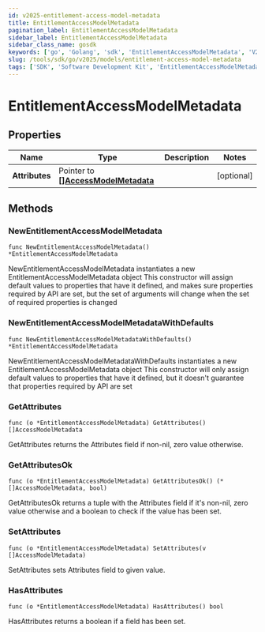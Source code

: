 ```yaml
---
id: v2025-entitlement-access-model-metadata
title: EntitlementAccessModelMetadata
pagination_label: EntitlementAccessModelMetadata
sidebar_label: EntitlementAccessModelMetadata
sidebar_class_name: gosdk
keywords: ['go', 'Golang', 'sdk', 'EntitlementAccessModelMetadata', 'V2025EntitlementAccessModelMetadata'] 
slug: /tools/sdk/go/v2025/models/entitlement-access-model-metadata
tags: ['SDK', 'Software Development Kit', 'EntitlementAccessModelMetadata', 'V2025EntitlementAccessModelMetadata']
---
```


# EntitlementAccessModelMetadata

## Properties

Name | Type | Description | Notes
------------ | ------------- | ------------- | -------------
**Attributes** | Pointer to [**[]AccessModelMetadata**](access-model-metadata) |  | [optional] 

## Methods

### NewEntitlementAccessModelMetadata

`func NewEntitlementAccessModelMetadata() *EntitlementAccessModelMetadata`

NewEntitlementAccessModelMetadata instantiates a new EntitlementAccessModelMetadata object
This constructor will assign default values to properties that have it defined,
and makes sure properties required by API are set, but the set of arguments
will change when the set of required properties is changed

### NewEntitlementAccessModelMetadataWithDefaults

`func NewEntitlementAccessModelMetadataWithDefaults() *EntitlementAccessModelMetadata`

NewEntitlementAccessModelMetadataWithDefaults instantiates a new EntitlementAccessModelMetadata object
This constructor will only assign default values to properties that have it defined,
but it doesn't guarantee that properties required by API are set

### GetAttributes

`func (o *EntitlementAccessModelMetadata) GetAttributes() []AccessModelMetadata`

GetAttributes returns the Attributes field if non-nil, zero value otherwise.

### GetAttributesOk

`func (o *EntitlementAccessModelMetadata) GetAttributesOk() (*[]AccessModelMetadata, bool)`

GetAttributesOk returns a tuple with the Attributes field if it's non-nil, zero value otherwise
and a boolean to check if the value has been set.

### SetAttributes

`func (o *EntitlementAccessModelMetadata) SetAttributes(v []AccessModelMetadata)`

SetAttributes sets Attributes field to given value.

### HasAttributes

`func (o *EntitlementAccessModelMetadata) HasAttributes() bool`

HasAttributes returns a boolean if a field has been set.


